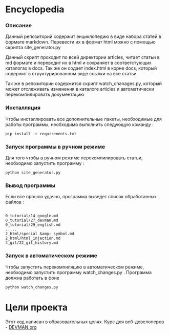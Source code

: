# Encyclopedia

### Описание

Данный репозиторий содержит энциклопедию в виде набора статей в формате
markdown. Перевести их в формат html можно с помощью скрипта site_generator.py

Данный скрипт проходит по всей директории articles, читает статьи в md формате и
переводит их в html и сохраняет в соответстующих каталогах в docs. Так же
он содает index.html в корне docs, который содержит в структурированном виде
ссылки на все статьи.

Так же в репозитории содержится скрипт watch_chanages.py, который может отслеживать
изменения в каталоге articles и автоматически перекомпилировать документацию

### Инсталляция

Чтобы инсталлировать все дополнительные пакеты, необходимые для работы программы,
необходимо выполнить следующую команду :

```
pip install -r requirements.txt
```

### Запуск программы в ручном режиме

Для того чтобы в ручном режиме перекомпилировать статьи, необходимо запустить
программу :

```
python site_generator.py
```

### Вывод программы

Если все прошло удачно, программа выведет список обработанных файлов :

```

0_tutorial/14_google.md
0_tutorial/27_devman.md
0_tutorial/29_english.md
.....
2_html/special &amp; symbol.md
2_html/html_injection.md
4_git/22_git_history.md

```


### Запуск в автоматическом режиме

Чтобы запустить перекомпиляцию в автоматическом режиме, необходимо запустить
программу watch_changes.py . Программа должна работать в фоне

```
python watch_changes.py
```


# Цели проекта

Этот код написан в образовательных целях. Курс для веб-девелоперов - [DEVMAN.org](https://devman.org)
